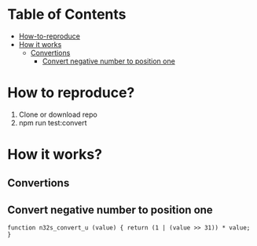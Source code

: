 # Table of Contents
- [How-to-reproduce](#how-to-reproduce)
- [How it works](#how-it-works)
  - [Convertions](#convertions)
    - [Convert negative number to position one](#n_s_u)
  
<a name="how-to-reproduce"></a>
# How to reproduce?
1. Clone or download repo
2. npm run test:convert

<a name="how-it-works"></a>
# How it works?

<a name="convertions"></a>
## Convertions

<a name="n_s_u"></a>
## Convert negative number to position one

` function n32s_convert_u (value) {
	return (1 | (value >> 31)) * value;
 }
`
